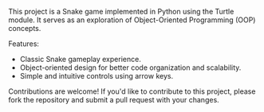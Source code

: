 This project is a Snake game implemented in Python using the Turtle module. It serves as an exploration of Object-Oriented Programming (OOP) concepts.

Features:
- Classic Snake gameplay experience.
- Object-oriented design for better code organization and scalability.
- Simple and intuitive controls using arrow keys.

Contributions are welcome! If you'd like to contribute to this project, please fork the repository and submit a pull request with your changes.

